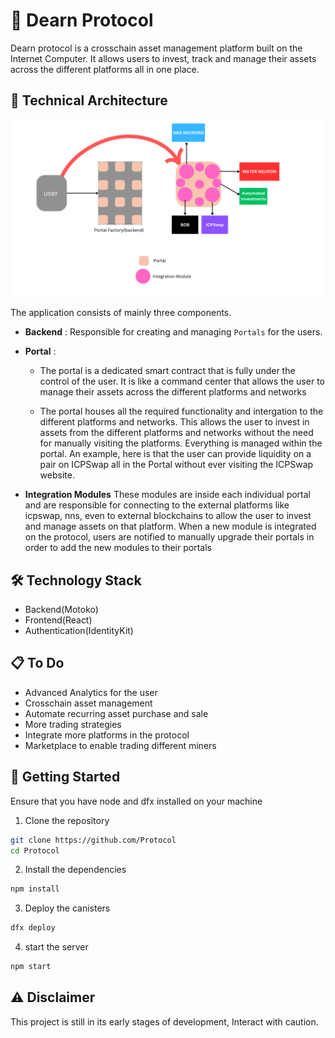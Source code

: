 # 🚀 Dearn Protocol

Dearn protocol is a crosschain asset management platform built on the Internet Computer. It allows users to invest, track and manage their assets across the different platforms all in one place.

## 🔧 Technical Architecture

![architecture image](./src/assets/architecture.png)

The application consists of mainly three components.

- **Backend** : Responsible for creating and managing `Portals` for the users.

- **Portal** :

  - The portal is a dedicated smart contract that is fully under the control of the user. It is like a command center that allows the user to manage their assets across the different platforms and networks

  - The portal houses all the required functionality and intergation to the different platforms and networks. This allows the user to invest in assets from the different platforms and networks without the need for manually visiting the platforms. Everything is managed within the portal.
    An example, here is that the user can provide liquidity on a pair on ICPSwap all in the Portal without ever visiting the ICPSwap website.

- **Integration Modules**
  These modules are inside each individual portal and are responsible for connecting to the external platforms like icpswap, nns, even to external blockchains to allow the user to invest and manage assets on that platform. When a new module is integrated on the protocol, users are notified to manually upgrade their portals in order to add the new modules to their portals

## 🛠 Technology Stack

- Backend(Motoko)
- Frontend(React)
- Authentication(IdentityKit)

## 📋 To Do

- Advanced Analytics for the user
- Crosschain asset management
- Automate recurring asset purchase and sale
- More trading strategies
- Integrate more platforms in the protocol
- Marketplace to enable trading different miners

## 🚀 Getting Started

Ensure that you have node and dfx installed on your machine

1. Clone the repository

```bash
git clone https://github.com/Protocol
cd Protocol
```

2. Install the dependencies

```bash
npm install
```

3. Deploy the canisters

```bash
dfx deploy
```

4. start the server

```bash
npm start
```

## ⚠️ Disclaimer

This project is still in its early stages of development, Interact with caution.
